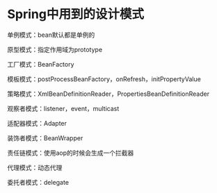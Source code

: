 # Spring中用到的设计模式

单例模式：bean默认都是单例的

原型模式：指定作用域为prototype

工厂模式：BeanFactory

模板模式：postProcessBeanFactory，onRefresh，initPropertyValue

策略模式：XmlBeanDefinitionReader，PropertiesBeanDefinitionReader

观察者模式：listener，event，multicast

适配器模式：Adapter

装饰者模式：BeanWrapper

责任链模式：使用aop的时候会生成一个拦截器

代理模式：动态代理

委托者模式：delegate